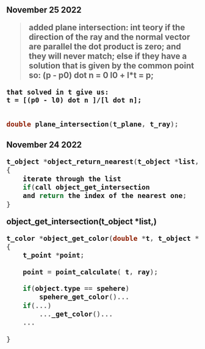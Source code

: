 <h2> November 25 2022</h>

>	added plane intersection:
int teory 
	if the direction of the ray and the normal vector are parallel the dot product is zero; and they will never match;
	else if they have a solution that is given by the common point so:
	(p - p0) dot n = 0
	l0 + l*t = p;

	that solved in t give us:
	t = [(p0 - l0) dot n ]/[l dot n]; 
``` c

double plane_intersection(t_plane, t_ray);
``` 

<h2> November 24 2022 </h>

``` c
t_object *object_return_nearest(t_object *list, t_ray *ray, double *t)
{
	iterate through the list
	if(call object_get_intersection
	and return the index of the nearest one;
}
```

object_get_intersection(t_object *list,)
``` c
t_color	*object_get_color(double *t, t_object *object, t_ray *ray)
{
	t_point *point;

	point = point_calculate( t, ray);

	if(object.type == spehere)
		spehere_get_color()...
	if(...)
		..._get_color()...
	...

}
```